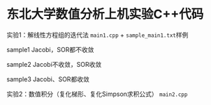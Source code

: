 # 东北大学数值分析上机实验C++代码

实验1：解线性方程组的迭代法 
`main1.cpp` + `sample_main1.txt`样例

sample1 Jacobi，SOR都不收敛

sample2 Jacobi不收敛，SOR收敛

sample3 Jacobi、SOR都收敛

实验2：数值积分（复化梯形、复化Simpson求积公式）
`main2.cpp`
